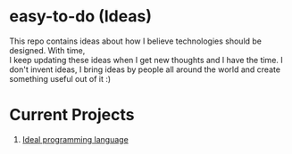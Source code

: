 # easy-to-do (Ideas)
This repo contains ideas about how I believe technologies should be designed. With time,  
I keep updating these ideas when I get new thoughts and I have the time. I don't invent ideas, 
I bring ideas by people all around the world and create something useful out of it :)

# Current Projects
1. [Ideal programming language](https://github.com/quertiv/easy-to-do/blob/master/ideal-programming-language) 
